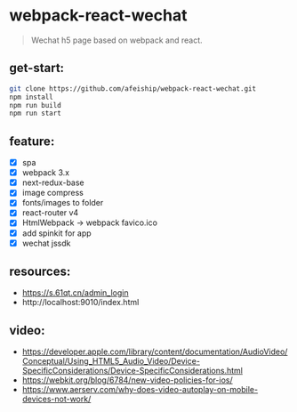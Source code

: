 # webpack-react-wechat
> Wechat h5 page based on webpack and react.

## get-start:
```bash
git clone https://github.com/afeiship/webpack-react-wechat.git
npm install 
npm run build
npm run start
```

## feature:
+ [x] spa 
+ [x] webpack 3.x
+ [x] next-redux-base
+ [x] image compress
+ [x] fonts/images to folder
+ [x] react-router v4
+ [x] HtmlWebpack -> webpack favico.ico
+ [x] add spinkit for app
+ [x] wechat jssdk

## resources:
+ https://s.61qt.cn/admin_login
+ http://localhost:9010/index.html

## video:
+ https://developer.apple.com/library/content/documentation/AudioVideo/Conceptual/Using_HTML5_Audio_Video/Device-SpecificConsiderations/Device-SpecificConsiderations.html
+ https://webkit.org/blog/6784/new-video-policies-for-ios/
+ https://www.aerserv.com/why-does-video-autoplay-on-mobile-devices-not-work/